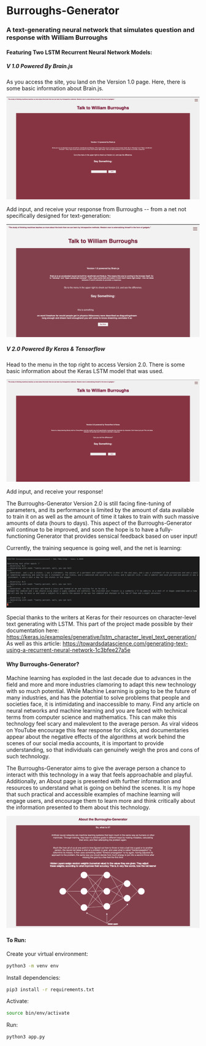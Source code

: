 # Burroughs-Generator

### A text-generating neural network that simulates question and response with William Burroughs

#### Featuring Two LSTM Recurrent Neural Network Models:

##### V 1.0 Powered By Brain.js

As you access the site, you land on the Version 1.0 page. Here, there is some basic information about Brain.js.

![Image of Version 1.0 page of Burroughs-Generator](server/static/assets/v1.0page.png)

Add input, and receive your response from Burroughs -- from a net not specifically designed for text-generation:

![Image of Version 1.0 page with returned response](server/static/assets/v1.0pagewithresponse.png)

##### V 2.0 Powered By Keras & Tensorflow

Head to the menu in the top right to access Version 2.0. There is some basic information about the Keras LSTM model that was used.

![Image of Version 2.0 page of Burroughs-Generator](server/static/assets/v2.0page.png)

Add input, and receive your response!

The Burroughs-Generator Version 2.0 is still facing fine-tuning of parameters, and its performance is limited by the amount of data available to train it on as well as the amount of time it takes to train with such massive amounts of data (hours to days).
This aspect of the Burroughs-Generator will continue to be improved, and soon the hope is to have a fully-functioning Generator
that provides sensical feedback based on user input!

Currently, the training sequence is going well, and the net is learning:

![Image of training sequence in terminal](server/static/assets/training.png)

Special thanks to the writers at Keras for their resources on character-level text generating with LSTM. This part of the
project made possible by their documentation here: https://keras.io/examples/generative/lstm_character_level_text_generation/
As well as this article: https://towardsdatascience.com/generating-text-using-a-recurrent-neural-network-1c3bfee27a5e


#### Why Burroughs-Generator?

Machine learning has exploded in the last decade due to advances in the field and more and more industries
clamoring to adapt this new technology with so much potential. While Machine Learning is going to be the future of
many industries, and has the potential to solve problems that people and societies face, it is intimidating and inaccessible to many. Find any article on neural networks and machine learning and you are faced with technical terms from
computer science and mathematics. This can make this technology feel scary and malevolent to the average person. As viral videos on YouTube encourage this fear response for clicks, and documentaries appear about the negative effects of the algorithms at work behind the scenes of our social media accounts, it is important to provide understanding, so that individuals can genuinely weigh the pros and cons of such technology.

The Burroughs-Generator aims to give the average person a chance to interact with this technology in a way that feels
approachable and playful. Additionally, an About page is presented with further information and resources to understand
what is going on behind the scenes. It is my hope that such practical and accessible examples of machine learning will
engage users, and encourage them to learn more and think critically about the information presented to them about this technology.

![Image of about page and neural net diagram](server/static/assets/aboutpage.png)

#### To Run:

Create your virtual environment:

```zsh
python3 -m venv env
```

Install dependencies:

```zsh
pip3 install -r requirements.txt
```

Activate:

```zsh
source bin/env/activate
```

Run:

```zsh
python3 app.py
```
